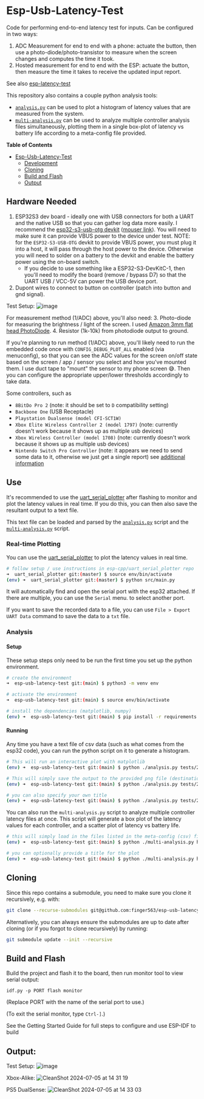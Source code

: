 # Esp-Usb-Latency-Test

Code for performing end-to-end latency test for inputs. Can be configured in two ways:
1. ADC Measurement for end to end with a phone: actuate the button, then use a
   photo-diode/photo-transistor to measure when the screen changes and computes
   the time it took.
2. Hosted measurement for end to end with the ESP: actuate the button, then
   measure the time it takes to receive the updated input report.

See also [esp-latency-test](https://github.com/finger563/esp-latency-test)

This repository also contains a couple python analysis tools:
* [`analysis.py`](./analysis.py) can be used to plot a histogram of latency
  values that are measured from the system.
* [`multi-analysis.py`](./multi-analysis.py) can be used to analyze multiple
  controller analysis files simultaneously, plotting them in a single box-plot
  of latency vs battery life according to a meta-config file provided.

<!-- markdown-toc start - Don't edit this section. Run M-x markdown-toc-refresh-toc -->
**Table of Contents**

- [Esp-Usb-Latency-Test](#esp-usb-latency-test)
    - [Development](#development)
    - [Cloning](#cloning)
    - [Build and Flash](#build-and-flash)
    - [Output](#output)

<!-- markdown-toc end -->

## Hardware Needed

1. ESP32S3 dev board - ideally one with USB connectors for both a UART and the
   native USB so that you can gather log data more easily. I recommend the
   [esp32-s3-usb-otg
   devkit](https://docs.espressif.com/projects/esp-dev-kits/en/latest/esp32s3/esp32-s3-usb-otg/user_guide.html)
   ([mouser
   link](https://www.mouser.com/ProductDetail/Espressif-Systems/ESP32-S3-USB-OTG?qs=TCDPyi3sCW2REilQUpYpuw%3D%3D)).
   You will need to make sure it can provide VBUS power to the device under
   test. NOTE: for the `ESP32-S3-USB-OTG` devkit to provide VBUS power, you must
   plug it into a host, it will pass through the host power to the device.
   Otherwise you will need to solder on a battery to the devkit and enable the
   battery power using the on-board switch.
   * If you decide to use something like a ESP32-S3-DevKitC-1, then you'll need
     to modify the board (remove / bypass D7) so that the UART USB / VCC-5V can
     power the USB device port.
2. Dupont wires to connect to button on controller (patch into button and gnd
   signal).
   
Test Setup:
![image](https://github.com/finger563/esp-usb-latency-test/assets/213467/ea2a5b83-1ef8-4884-be31-db12847c7a41)

For measurement method (1/ADC) above, you'll also need:
3. Photo-diode for measuring the brightness / light of the screen. I used
   [Amazon 3mm flat head PhotoDiode](https://www.amazon.com/dp/B07VNSX74J).
4. Resistor (1k-10k) from photodiode output to ground.

If you're planning to run method (1/ADC) above, you'll likely need to run the
embedded code once with `CONFIG_DEBUG_PLOT_ALL` enabled (via menuconfig), so
that you can see the ADC values for the screen on/off state based on the screen
/ app / sensor you select and how you've mounted them. I use duct tape to
"mount" the sensor to my phone screen :sweat_smile:. Then you can configure the
appropriate upper/lower thresholds accordingly to take data.

Some controllers, such as 
* `8BitDo Pro 2` (note: it should be set to `D` compatibility setting)
* `Backbone One` (USB Receptacle)
* `Playstation Dualsense (model CFI-SCT1W)`
* `Xbox Elite Wireless Controller 2 (model 1797)` (note: currently doesn't work
  because it shows up as multiple usb devices)
* `Xbox Wireless Controller (model 1708)` (note: currently doesn't work because
  it shows up as multiple usb devices)
* `Nintendo Switch Pro Controller` (note: it appears we need to send some data
  to it, otherwise we just get a single report) see [additional
  information](https://github.com/dekuNukem/Nintendo_Switch_Reverse_Engineering/blob/master/USB-HID-Notes.md#80-04)

## Use

It's recommended to use the
[uart_serial_plotter](https://github.com/esp-cpp/uart_serial_plotter) after
flashing to monitor and plot the latency values in real time. If you do this,
you can then also save the resultant output to a text file.

This text file can be loaded and parsed by the [`analysis.py`](./analysis.py)
script and the [`multi-analysis.py`](./multi-analysis.py) script.

### Real-time Plotting

You can use the
[uart_serial_plotter](https://github.com/esp-cpp/uart_serial_plotter) to plot
the latency values in real time.

``` sh
# follow setup / use instructions in esp-cpp/uart_serial_plotter repo
➜  uart_serial_plotter git:(master) $ source env/bin/activate
(env) ➜  uart_serial_plotter git:(master) $ python src/main.py
```

It will automatically find and open the serial port with the esp32 attached. If
there are multiple, you can use the `Serial` menu. to select another port.

If you want to save the recorded data to a file, you can use `File > Export UART
Data` command to save the data to a `txt` file.

### Analysis

#### Setup

These setup steps only need to be run the first time you set up the python
environment.

``` sh
# create the environment
➜  esp-usb-latency-test git:(main) $ python3 -m venv env

# activate the environment
➜  esp-usb-latency-test git:(main) $ source env/bin/activate

# install the dependencies (matplotlib, numpy)
(env) ➜  esp-usb-latency-test git:(main) $ pip install -r requirements.txt
```

#### Running

Any time you have a text file of csv data (such as what comes from the esp32
code), you can run the python script on it to generate a histogram.

``` sh
# This will run an interactive plot with matplotlib
(env) ➜  esp-usb-latency-test git:(main) $ python ./analysis.py tests/2024-05-30.txt

# This will simply save the output to the provided png file (destination folder must exist if provided)
(env) ➜  esp-usb-latency-test git:(main) $ python ./analysis.py tests/2024-05-30.txt --output output/2024-05-30.png

# you can also specify your own title
(env) ➜  esp-usb-latency-test git:(main) $ python ./analysis.py tests/2024-05-30-15ms-wake.txt --output output/2024-05-30-15ms-wake.png --title "Latency Histogram"
```

You can also run the `multi-analysis.py` script to analyze multiple controller
latency files at once. This script will generate a box plot of the latency
values for each controller, and a scatter plot of latency vs battery life.

``` sh
# this will simply load in the files listed in the meta-config (csv) file and plot them all
(env) ➜  esp-usb-latency-test git:(main) $ python ./multi-analysis.py hosted.csv

# you can optionally provide a title for the plot
(env) ➜  esp-usb-latency-test git:(main) $ python ./multi-analysis.py hosted.csv --title "Latency vs Battery Life"
```

## Cloning

Since this repo contains a submodule, you need to make sure you clone it
recursively, e.g. with:

``` sh
git clone --recurse-submodules git@github.com:finger563/esp-usb-latency-test
```

Alternatively, you can always ensure the submodules are up to date after cloning
(or if you forgot to clone recursively) by running:

``` sh
git submodule update --init --recursive
```

## Build and Flash

Build the project and flash it to the board, then run monitor tool to view serial output:

```
idf.py -p PORT flash monitor
```

(Replace PORT with the name of the serial port to use.)

(To exit the serial monitor, type ``Ctrl-]``.)

See the Getting Started Guide for full steps to configure and use ESP-IDF to build 

## Output:

Test Setup:
![image](https://github.com/finger563/esp-usb-latency-test/assets/213467/ea2a5b83-1ef8-4884-be31-db12847c7a41)

Xbox-Alike:
![CleanShot 2024-07-05 at 14 31 19](https://github.com/finger563/esp-usb-latency-test/assets/213467/d8f3aef3-4ed2-4c83-b50d-a073672c6dff)

PS5 DualSense:
![CleanShot 2024-07-05 at 14 33 03](https://github.com/finger563/esp-usb-latency-test/assets/213467/26dea419-55cd-478c-8f5d-a147761a1d53)
